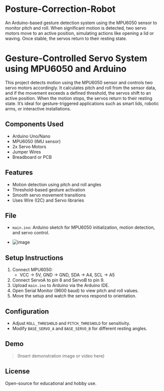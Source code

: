# Posture-Correction-Robot
An Arduino-based gesture detection system using the MPU6050 sensor to monitor pitch and roll. When significant motion is detected, two servo motors move to an active position, simulating actions like opening a lid or waving. Once stable, the servos return to their resting state.

# Gesture-Controlled Servo System using MPU6050 and Arduino

This project detects motion using the MPU6050 sensor and controls two servo motors accordingly. It calculates pitch and roll from the sensor data, and if the movement exceeds a defined threshold, the servos shift to an active position. When the motion stops, the servos return to their resting state. It’s ideal for gesture-triggered applications such as smart lids, robotic arms, or interactive installations.

##  Components Used

- Arduino Uno/Nano
- MPU6050 (IMU sensor)
- 2x Servo Motors
- Jumper Wires
- Breadboard or PCB

##   Features

- Motion detection using pitch and roll angles
- Threshold-based gesture activation
- Smooth servo movement transitions
- Uses Wire (I2C) and Servo libraries

##  File

- `main.ino`: Arduino sketch for MPU6050 initialization, motion detection, and servo control.

- ![image](https://github.com/user-attachments/assets/a3aeeb1e-29e9-4012-b291-b722c0c266bb)


##  Setup Instructions

1. Connect MPU6050:
   - VCC → 5V, GND → GND, SDA → A4, SCL → A5
2. Connect ServoA to pin 8 and ServoB to pin 9.
3. Upload `main.ino` to Arduino via the Arduino IDE.
4. Open Serial Monitor (9600 baud) to view pitch and roll values.
5. Move the setup and watch the servos respond to orientation.

##  Configuration

- Adjust `ROLL_THRESHOLD` and `PITCH_THRESHOLD` for sensitivity.
- Modify `BASE_SERVO_A` and `BASE_SERVO_B` for different resting angles.

##  Demo

> (Insert demonstration image or video here)

##  License

Open-source for educational and hobby use.


